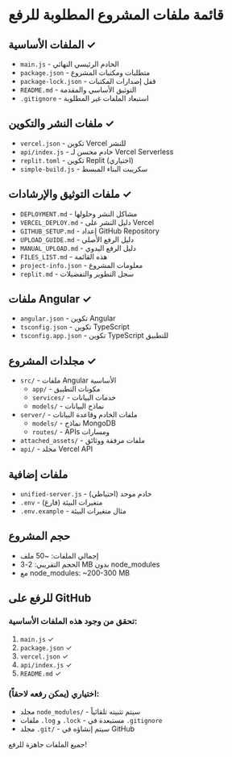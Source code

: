 # قائمة ملفات المشروع المطلوبة للرفع

## الملفات الأساسية ✓
- `main.js` - الخادم الرئيسي النهائي
- `package.json` - متطلبات ومكتبات المشروع
- `package-lock.json` - قفل إصدارات المكتبات
- `README.md` - التوثيق الأساسي والمقدمة
- `.gitignore` - استبعاد الملفات غير المطلوبة

## ملفات النشر والتكوين ✓
- `vercel.json` - تكوين Vercel للنشر
- `api/index.js` - خادم محسن لـ Vercel Serverless
- `replit.toml` - تكوين Replit (اختياري)
- `simple-build.js` - سكريبت البناء المبسط

## ملفات التوثيق والإرشادات ✓
- `DEPLOYMENT.md` - مشاكل النشر وحلولها
- `VERCEL_DEPLOY.md` - دليل النشر على Vercel
- `GITHUB_SETUP.md` - إعداد GitHub Repository
- `UPLOAD_GUIDE.md` - دليل الرفع الأصلي
- `MANUAL_UPLOAD.md` - دليل الرفع اليدوي
- `FILES_LIST.md` - هذه القائمة
- `project-info.json` - معلومات المشروع
- `replit.md` - سجل التطوير والتفضيلات

## ملفات Angular ✓
- `angular.json` - تكوين Angular
- `tsconfig.json` - تكوين TypeScript
- `tsconfig.app.json` - تكوين TypeScript للتطبيق

## مجلدات المشروع ✓
- `src/` - ملفات Angular الأساسية
  - `app/` - مكونات التطبيق
  - `services/` - خدمات البيانات
  - `models/` - نماذج البيانات
- `server/` - ملفات الخادم وقاعدة البيانات
  - `models/` - نماذج MongoDB
  - `routes/` - APIs ومسارات
- `attached_assets/` - ملفات مرفقة ووثائق
- `api/` - مجلد Vercel API

## ملفات إضافية
- `unified-server.js` - خادم موحد (احتياطي)
- `.env` - متغيرات البيئة (فارغ)
- `.env.example` - مثال متغيرات البيئة

## حجم المشروع
- إجمالي الملفات: ~50 ملف
- الحجم التقريبي: 2-3 MB بدون node_modules
- مع node_modules: ~200-300 MB

## للرفع على GitHub

### تحقق من وجود هذه الملفات الأساسية:
1. `main.js` ✓
2. `package.json` ✓  
3. `vercel.json` ✓
4. `api/index.js` ✓
5. `README.md` ✓

### اختياري (يمكن رفعه لاحقاً):
- مجلد `node_modules/` - سيتم تثبيته تلقائياً
- ملفات `.log` و `.lock` - مستبعدة في `.gitignore`
- مجلد `.git/` - سيتم إنشاؤه في GitHub

جميع الملفات جاهزة للرفع!